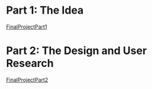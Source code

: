 # Part 1: The Idea
[FinalProjectPart1](FinalProjectPart1.md/)
# Part 2: The Design and User Research
[FinalProjectPart2](FinalProjectPart2.md/)
